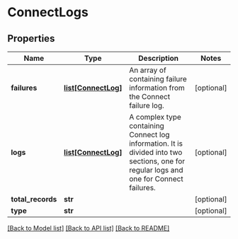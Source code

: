 # ConnectLogs

## Properties
Name | Type | Description | Notes
------------ | ------------- | ------------- | -------------
**failures** | [**list[ConnectLog]**](ConnectLog.md) | An array of containing failure information from the Connect failure log. | [optional] 
**logs** | [**list[ConnectLog]**](ConnectLog.md) | A complex type containing Connect log information. It is divided into two sections, one for regular logs and one for Connect failures.  | [optional] 
**total_records** | **str** |  | [optional] 
**type** | **str** |  | [optional] 

[[Back to Model list]](../README.md#documentation-for-models) [[Back to API list]](../README.md#documentation-for-api-endpoints) [[Back to README]](../README.md)


